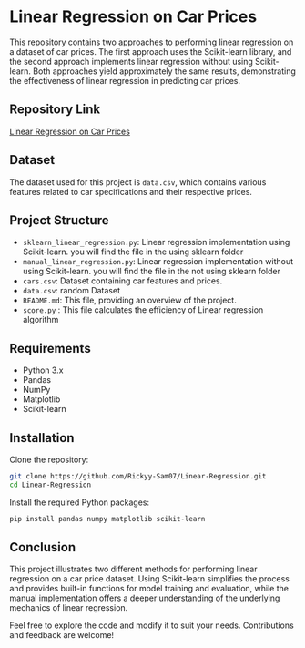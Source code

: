 
# Linear Regression on Car Prices

This repository contains two approaches to performing linear regression on a dataset of car prices. The first approach uses the Scikit-learn library, and the second approach implements linear regression without using Scikit-learn. Both approaches yield approximately the same results, demonstrating the effectiveness of linear regression in predicting car prices.

## Repository Link

[Linear Regression on Car Prices](https://github.com/Rickyy-Sam07/Linear-Regression.git)

## Dataset

The dataset used for this project is `data.csv`, which contains various features related to car specifications and their respective prices.

## Project Structure

- `sklearn_linear_regression.py`: Linear regression implementation using Scikit-learn. you will find the file in the using sklearn folder
- `manual_linear_regression.py`: Linear regression implementation without using Scikit-learn. you will find the file in the  not using sklearn folder
- `cars.csv`: Dataset containing car features and prices.
- `data.csv`: random Dataset 
- `README.md`: This file, providing an overview of the project.
- `score.py` : This file calculates the efficiency of Linear regression algorithm

## Requirements

- Python 3.x
- Pandas
- NumPy
- Matplotlib
- Scikit-learn

## Installation

Clone the repository:

```bash
git clone https://github.com/Rickyy-Sam07/Linear-Regression.git
cd Linear-Regression
```

Install the required Python packages:

```bash
pip install pandas numpy matplotlib scikit-learn
```

## Conclusion

This project illustrates two different methods for performing linear regression on a car price dataset. Using Scikit-learn simplifies the process and provides built-in functions for model training and evaluation, while the manual implementation offers a deeper understanding of the underlying mechanics of linear regression.

Feel free to explore the code and modify it to suit your needs. Contributions and feedback are welcome!
```

